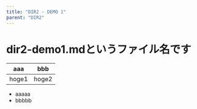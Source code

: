 ```yaml
---
title: "DIR2 - DEMO 1"
parent: "DIR2"
---
```


# dir2-demo1.mdというファイル名です

| aaa | bbb |
| -- | -- |
| hoge1 | hoge2 |

- aaaaa
- bbbbb
